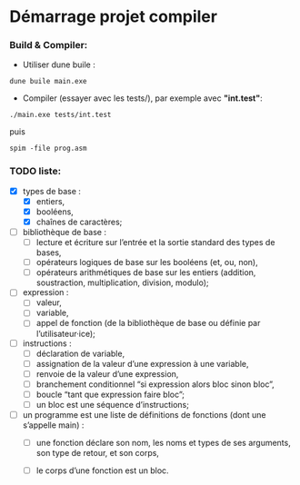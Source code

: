 # Démarrage projet compiler

### Build & Compiler:
 - Utiliser dune buile :

```
dune buile main.exe
```

- Compiler (essayer avec les tests/), par exemple avec __"int.test"__:

```
./main.exe tests/int.test
```

puis

```
spim -file prog.asm
```


### TODO liste: 
- [x] types de base :
	- [x] entiers,
	- [x] booléens,
	- [x] chaînes de caractères;

- [ ] bibliothèque de base :
	- [ ] lecture et écriture sur l’entrée et la sortie standard des types de bases,
	- [ ] opérateurs logiques de base sur les booléens (et, ou, non),
	- [ ] opérateurs arithmétiques de base sur les entiers (addition, soustraction, multiplication, division, modulo);

- [ ] expression :
	- [ ] valeur,
	- [ ] variable,
	- [ ] appel de fonction (de la bibliothèque de base ou définie par l’utilisateur·ice);

- [ ] instructions :
	- [ ] déclaration de variable,
	- [ ] assignation de la valeur d’une expression à une variable,
	- [ ] renvoie de la valeur d’une expression,
	- [ ] branchement conditionnel “si expression alors bloc sinon bloc”,
	- [ ] boucle “tant que expression faire bloc”;
	- [ ] un bloc est une séquence d’instructions;

- [ ] un programme est une liste de définitions de fonctions (dont une s’appelle main) :
	- [ ] une fonction déclare son nom, les noms et types de ses arguments, son type de retour, et son corps,
	- [ ] le corps d’une fonction est un bloc.


